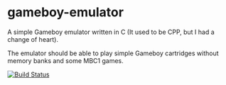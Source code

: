 # gameboy-emulator
A simple Gameboy emulator written in C (It used to be CPP, but I had a change of heart).

The emulator should be able to play simple Gameboy cartridges without memory banks and some MBC1 games. 

[![Build Status](https://travis-ci.com/THEvang/gameboy-emulator.svg?branch=master)](https://travis-ci.com/THEvang/gameboy-emulator)

